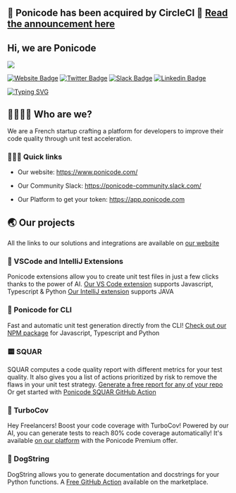 ## 🦄 Ponicode has been acquired by CircleCI :rocket: [Read the announcement here](http://www.ponicode.com/blog/circleci-completes-acquisition-of-ponicode) 

## Hi, we are Ponicode

![](https://komarev.com/ghpvc/?username=ponicode)

[![Website Badge](https://img.shields.io/badge/Website-3b5998?style=flat-square&logo=google-chrome&logoColor=white)](https://ponicode.com)
[![Twitter Badge](https://img.shields.io/badge/-Twitter-00acee?style=flat-square&logo=Twitter&logoColor=white)](https://twitter.com/PonicodeDev)
[![Slack Badge](https://img.shields.io/badge/-Slack-4a154b?style=flat-square&logo=Slack&logoColor)](https://ponicode-community.slack.com/)
[![Linkedin Badge](https://img.shields.io/badge/-Linkedin-0e76a8?style=flat-square&logo=Linkedin&logoColor)](https://www.linkedin.com/company/ponicode/)

[![Typing SVG](https://readme-typing-svg.herokuapp.com?color=%2336BCF7&lines=Welcome+to+our+official+GitHub;Ponicode+helps+with+code+quality)](https://git.io/typing-svg)

## 👩‍💻👨‍💻 Who are we?

We are a French startup crafting a platform for developers to improve their code quality through unit test acceleration.

### 🏃🏽‍♀️ Quick links

- Our website: https://www.ponicode.com/

- Our Community Slack: https://ponicode-community.slack.com/

- Our Platform to get your token: https://app.ponicode.com

<!-- ## 🦄 The team -->

<div>

<!-- add github profile by team -->

</div>

## 🌏 Our projects

All the links to our solutions and integrations are available on [our website](https://app.ponicode.com)

### 🔌 VSCode and IntelliJ Extensions

Ponicode extensions allow you to create unit test files in just a few clicks thanks to the power of AI.
[Our VS Code extension](https://marketplace.visualstudio.com/items?itemName=ponicode.ponicode) supports Javascript, Typescript & Python
[Our IntelliJ extension](https://plugins.jetbrains.com/plugin/17980-ponicode) supports JAVA

### 👾 Ponicode for CLI

Fast and automatic unit test generation directly from the CLI! [Check out our NPM package](https://www.npmjs.com/package/ponicode) for Javascript, Typescript and Python

### 🟨 SQUAR

SQUAR computes a code quality report with different metrics for your test quality. It also gives you a list of actions prioritized by risk to remove the flaws in your unit test strategy.
[Generate a free report for any of your repo](https://www.ponicode.com/squar-self-assessment)
Or get started with [Ponicode SQUAR GitHub Action](https://github.com/marketplace/actions/ponicode-squar)

### 🚀 TurboCov

Hey Freelancers! Boost your code coverage with TurboCov! Powered by our AI, you can generate tests to reach 80% code coverage automatically! It's available [on our platform](https://app.ponicode.com) with the Ponicode Premium offer.

### 🐶 DogString

DogString allows you to generate documentation and docstrings for your Python functions.
A [Free GitHub Action](https://github.com/marketplace/actions/ponicode-dogstring-automatic-ai-based-docstring-generation) available on the marketplace.

